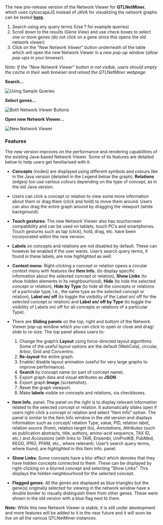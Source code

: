 The new pre-release version of the Network Viewer for **QTLNetMiner**, which uses cytoscapeJS instead of JAVA for  visualizing the network graphs can be tested **[here](https://ondex.rothamsted.ac.uk/QTLNetMinerMaize)**.

1. Search using any query terms (Use ? for example queries)
2. Scroll down to the results (Gene View) and use check boxes to select one or more genes (do not click on a gene since this opens the old network viewer)
3. Click on the “_New Network Viewer_” button underneath of the table which will open the new Network Viewer in a new _pop-up_ window (_allow pop-ups in your browser_).

_Note: If the “New Network Viewer” button is not visible, users should empty the cache in their web browser and reload the QTLNetMiner webpage._

**Search...**

![Using Sample Queries](https://ondex.rothamsted.ac.uk/QTLNetMiner/New_Network_1.png)

**Select genes...**

![Both Network Viewer Buttons](https://ondex.rothamsted.ac.uk/QTLNetMiner/New_Network_2.png)

**Open new Network Viewer...**

![New Network Viewer](https://ondex.rothamsted.ac.uk/QTLNetMiner/NewNetworkViewer.png)

### Features
The new version improves on the performance and rendering capabilities of the existing Java-based Network Viewer. Some of its features are detailed below to help users get familiarised with it:

* **Concepts** (nodes) are displayed using different symbols and colours like in the Java version (detailed in the Legend below the graph). **Relations** (edges) too use various colours depending on the type of concept, as in the old Java version.

* Users can click a concept or relation to view some more information about them or drag them (click and hold) to move them around. Users can also drag the entire graph around by dragging the viewport (white background).

* **Touch gestures**: The new Network Viewer also has touchscreen compatibility and can be used on tablets, touch PC’s and smartphones. Touch gestures such as tap (click), hold, drag, etc. have been incorporated within the new version.

* **Labels** on concepts and relations are not disabled by default. These can however be enabled if the user wants. User’s search query terms, if found in these labels, are now _highlighted_ as well.

* **Context menu**: Right-clicking a concept or relation opens a circular context menu with features like **Item Info.** (to display specific information about the selected concept or relation), **Show Links** (to show hidden elements in its neighbourhood), **Hide** (to hide the selected concept or relation), **Hide by Type** (to hide all the concepts or relations of a particular type, i.e., the same type as the selected concept or relation), **Label on/ off** (to toggle the visibility of the Label on/ off for the selected concept or relation) and **Label on/ off by Type** (to toggle the visibility of Labels on/ off for all concepts or relations of a particular Type). 

* There are **Sliding panels** on the top, right and bottom of the Network Viewer pop-up window which you can click to open or close and drag/ slide to re-size. The top panel allows users to: 
    1. Change the graph’s **Layout** using force-directed layout algorithms. Some of the useful layout options are the default (WebCola), circular, Arbor, Grid and Concentric.
    1. **Re-layout** the entire graph.
    1. Enable/ disable layout animation (useful for very large graphs to improve performance).
    1. **Search** by concept name (or part of concept name).
    1. Export graph data and visual attributes as **JSON**.
    1. Export graph **Image** (screenshot).
    1. Reset the graph viewport.
    1. Make **labels** visible on concepts and relations, via checkboxes.

* **Item Info.** panel: The panel on the right is to display relevant information related to the selected concept or relation. It automatically slides open if users right-click a concept or relation and select “Item Info” option. The panel is similar to the Item Info window in the old version and displays information such as concept/ relation Type, value, PID, relation label, relation source (from), relation target (to), _Annotations, Attributes_ (such as publication abstracts, title, authors, amino-acid sequence, TAX ID, etc.) and _Accessions_ (with links to TAIR, Ensembl, UniProtKB, PubMed, KEGG, IPRO, PFAM, etc., where relevant). User’s search query terms, where found, are _highlighted_ in this Item Info. panel.

* **Show Links**: Some concepts have a blur effect which denotes that they have hidden concepts connected to them. These can be displayed by right-clicking on a blurred concept and selecting “Show Links”. This displays the hidden neighbourhood for the selected concept.

* **Flagged genes**: All the genes are displayed as blue triangles but the gene(s) originally selected for viewing in the network window have a double border to visually distinguish them from other genes. These were shown in the old version with a blue flag next to them. 

**_Note:_** While this new Network Viewer is stable, it is still under development and more features will be added to it in the near future and it will soon be _live_ on all the various QTLNetMiner instances.